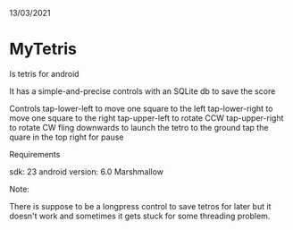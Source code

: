 13/03/2021
# MyTetris
Is tetris for android

It has a simple-and-precise controls with an SQLite db to save the score

Controls
tap-lower-left to move one square to the left
tap-lower-right to move one square to the right
tap-upper-left to rotate CCW
tap-upper-right to rotate CW
fling downwards to launch the tetro to the ground
tap the quare in the top right for pause

Requirements

sdk: 23
android version: 6.0 Marshmallow

Note: 

There is suppose to be a longpress control to save tetros for later but it doesn't work and sometimes it gets stuck for some threading problem.
